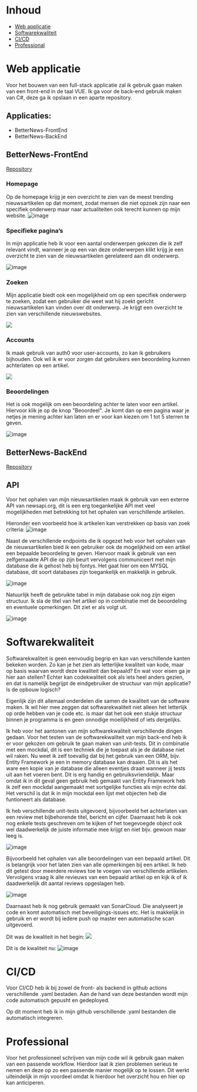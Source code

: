 # **Inhoud**
- [Web applicatie](#web-applicatie)
- [Softwarekwaliteit](#softwarekwaliteit)
- [CI/CD](#cicd)
- [Professional](#professional)
# **Web applicatie**
Voor het bouwen van een full-stack applicatie zal ik gebruik gaan maken van een front-end in de taal VUE. Ik ga voor de back-end gebruik maken van C#, deze ga ik opslaan in een aparte repository.

## **Applicaties:**
- BetterNews-FrontEnd
- BetterNews-BackEnd

## **BetterNews-FrontEnd**
[Repository](https://github.com/457726/betternewsfrontend-s3)
### **Homepage**
Op de homepage krijg je een overzicht te zien van de meest trending nieuwsartikelen op dat moment, zodat mensen die niet opzoek zijn naar een specifiek onderwerp maar naar actualiteiten ook terecht kunnen op mijn website.
![image](https://user-images.githubusercontent.com/99723279/174196730-53e25e0b-9099-426e-b039-dc22e9dcaeb4.png)
### **Specifieke pagina’s**
In mijn applicatie heb ik voor een aantal onderwerpen gekozen die ik zelf relevant vindt, wanneer je op een van deze onderwerpen klikt krijg je een overzicht te zien van de nieuwsartikelen gerelateerd aan dit onderwerp.

![image](https://user-images.githubusercontent.com/99723279/174196688-165c1c50-114b-4aea-bd69-e3ec9e6806d0.png)

### **Zoeken**
Mijn applicatie biedt ook een mogelijkheid om op een specifiek onderwerp te zoeken, zodat een gebruiker die weet wat hij zoekt gericht nieuwsartikelen kan vinden over dit onderwerp. Je krijgt een overzicht te zien van verschillende nieuwswebsites.

![](https://i.imgur.com/EOQVsTV.jpg)
### **Accounts**
Ik maak gebruik van auth0 voor user-accounts, zo kan ik gebruikers bijhouden. Ook wil ik er voor zorgen dat gebruikers een beoordeling kunnen achterlaten op een artikel.

![](https://imgur.com/20A6xBF.jpg)

### **Beoordelingen**
Het is ook mogelijk om een beoordeling achter te laten voor een artikel. Hiervoor klik je op de knop "Beoordeel". Je komt dan op een pagina waar je netjes je mening achter kan laten en er voor kan kiezen om 1 tot 5 sterren te geven.

![image](https://user-images.githubusercontent.com/99723279/174195576-4fffa4a9-158f-4a1b-8266-b1f7cc1a2d85.png)

## **BetterNews-BackEnd**
[Repository](https://github.com/457726/VueBackEnd)

## **API**

Voor het ophalen van mijn nieuwsartikelen maak ik gebruik van een externe API van newsapi.org, dit is een erg toegankelijke API met veel mogelijkheden met betrekking tot het ophalen van verschillende artikelen.

Hieronder een voorbeeld hoe ik artikelen kan verstrekken op basis van zoek criteria:
![image](https://user-images.githubusercontent.com/99723279/174195903-0d5d8d65-e7bd-48df-abc1-e540bd1b26a9.png)

Naast de verschillende endpoints die ik opgezet heb voor het ophalen van de nieuwsartikelen bied ik een gebruiker ook de mogelijkheid om een artikel een bepaalde beoordeling te geven. Hiervoor maak ik gebruik van een zelfgemaakte API die op zijn beurt vervolgens communiceert met mijn database die ik gehost heb bij fontys. Het gaat hier om een MYSQL database, dit soort databases zijn toegankelijk en makkelijk in gebruik.

![image](https://user-images.githubusercontent.com/99723279/174196210-59eaa82b-718c-44d2-bbb2-e6209a894a2e.png)

Natuurlijk heeft de gebruikte tabel in mijn database ook nog zijn eigen structuur. Ik sla de titel van het artikel op in combinatie met de beoordeling en eventuele opmerkingen. Dit ziet er als volgt uit.

![image](https://user-images.githubusercontent.com/99723279/174196384-bd401e40-a64a-4978-b4e9-e8a57c2d7d38.png)




# **Softwarekwaliteit**
Softwarekwaliteit is geen eenvoudig begrip en kan van verschillende kanten bekeken worden. Zo kan je het zien als letterlijke kwaliteit van kode, maar op basis waarvan wordt deze kwaliteit dan bepaald? En wat voor eisen ga je hier aan stellen? Echter kan codekwaliteit ook als iets heel anders gezien, en dat is namelijk begrijpt de eindgebruiker de structuur van mijn applicatie? Is de opbouw logisch?

Eigenlijk zijn dit allemaal onderdelen die samen de kwaliteit van de software maken. Ik wil hier mee zeggen dat softwarekwaliteit niet alleen het letterlijk op orde hebben van je code etc. is maar dat het ook een stukje structuur binnen je programma is en geen onnodige moeilijkheid of iets dergelijks.

Ik heb voor het aantonen van mijn softwarekwaliteit verschillende dingen gedaan. Voor het testen van de softwarekwaliteit van mijn back-end heb ik er voor gekozen om gebruik te gaan maken van unit-tests. Dit in combinatie met een mockdal, dit is een techniek die je toepast als je de database niet wil raken. Nu weet ik zelf toevallig dat bij het gebruik van een ORM, bijv. Entity Framework je een in memory database kan draaien. Dit is als het ware een kopie van je database die alleen eventjes draait wanneer jij tests uit aan het voeren bent. Dit is erg handig en gebruiksvriendelijk. Maar omdat ik in dit geval geen gebruik heb gemaakt van Entity Framework heb ik zelf een mockdal aangemaakt met sortgelijke functies als mijn echte dal. Het verschil is dat ik in mijn mockdal een lijst met objecten heb die funtioneert als database.

Ik heb verschillende unit-tests uitgevoerd, bijvoorbeeld het achterlaten van een review met bijbehorende titel, bericht en cijfer. Daarnaast heb ik ook nog enkele tests geschreven om te kijken of het toegevoegde object ook wel daadwerkelijk de juiste informatie mee krijgt en niet bijv. gewoon maar leeg is. 

![image](https://user-images.githubusercontent.com/99723279/174198121-e48afd3c-c8aa-4f6f-98bf-99f600279b46.png)

Bijvoorbeeld het ophalen van alle beoordelingen van een bepaald artikel. Dit is belangrijk voor het laten zien van alle opmerkingen bij een artikel. Ik heb dit getest door meerdere reviews toe te voegen van verschillende artikelen. Vervolgens vraag ik alle revieuws van een bepaald artikel op en kijk ik of ik daadwerkelijk dit aantal reviews opgeslagen heb.

![image](https://user-images.githubusercontent.com/99723279/174198305-e0f85cc0-a2ce-493e-96d6-6381ae68776b.png)

Daarnaast heb ik nog gebruik gemaakt van SonarCloud. Die analyseert je code en komt automatisch met beveiligings-issues etc. Het is makkelijk in gebruik en er wordt bij iedere push op master een automatische scan uitgevoerd.

Dit was de kwaliteit in het begin:
![](https://imgur.com/MLqODCY.jpg)

Dit is de kwaliteit nu:
![image](https://user-images.githubusercontent.com/99723279/174198796-7afb0d64-a38a-4244-83ff-bb616750c7ee.png)


# **CI/CD**
Voor CI/CD heb ik bij zowel de front- als backend in github actions verschillende .yaml bestaden. Aan de hand van deze bestanden wordt mijn code automatisch gepusht en gedeployed.

Op dit moment heb ik in mijn github verschillende .yaml bestanden die automatisch integreren.
# **Professional**
Voor het professioneel schrijven van mijn code wil ik gebruik gaan maken van een passende workflow. Hierdoor laat ik zien problemen serieus te nemen en deze op zo een passende manier mogelijk op te lossen. Dit werkt uiteindelijk in mijn voordeel omdat ik hierdoor het overzicht hou en hier op kan anticiperen.

